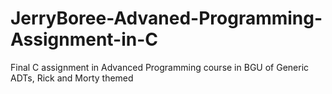 # JerryBoree-Advaned-Programming-Assignment-in-C
Final C assignment in Advanced Programming course in BGU of Generic ADTs, Rick and Morty themed
